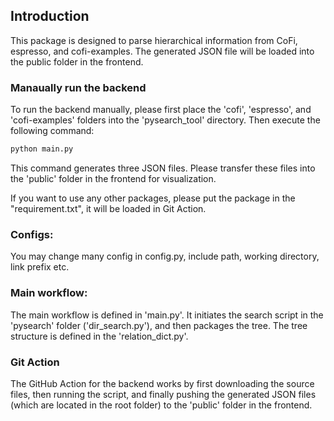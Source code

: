 ## Introduction

This package is designed to parse hierarchical information from CoFi, espresso, and cofi-examples. The generated JSON file will be loaded into the public folder in the frontend.


### Manaually run the backend
To run the backend manually, please first place the 'cofi', 'espresso', and 'cofi-examples' folders into the 'pysearch_tool' directory. Then execute the following command:

```bash
python main.py
```

This command generates three JSON files. Please transfer these files into the 'public' folder in the frontend for visualization.

If you want to use any other packages, please put the package in the "requirement.txt", it will be loaded in Git Action.



### Configs:

You may change many config in config.py, include path, working directory, link prefix etc.

### Main workflow:

The main workflow is defined in 'main.py'. It initiates the search script in the 'pysearch' folder ('dir_search.py'), and then packages the tree. The tree structure is defined in the 'relation_dict.py'.

### Git Action

The GitHub Action for the backend works by first downloading the source files, then running the script, and finally pushing the generated JSON files (which are located in the root folder) to the 'public' folder in the frontend.
